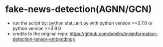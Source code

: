 # fake-news-detection(AGNN/GCN)
* run the script by: python stat_unit.py with python version >=3.7.0 or python version >=3.9.0
* credits to the original repo: https://github.com/bdvllrs/misinformation-detection-tensor-embeddings
